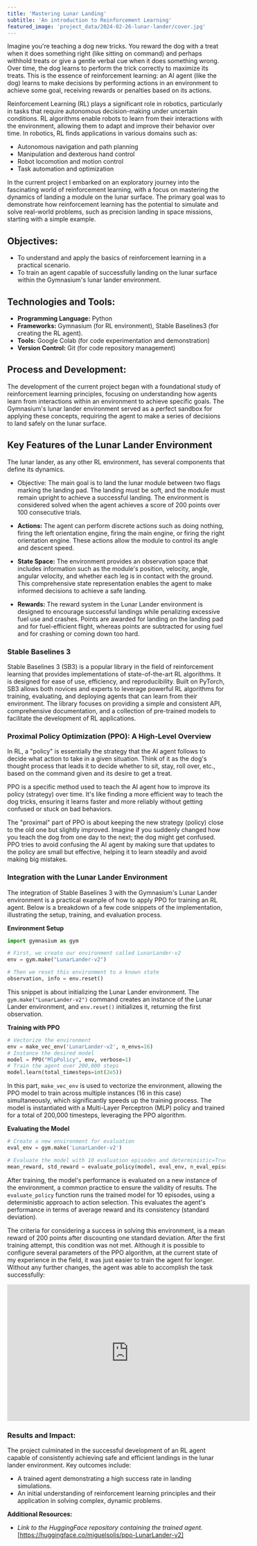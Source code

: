 ```yaml
---
title: 'Mastering Lunar Landing'
subtitle: 'An introduction to Reinforcement Learning'
featured_image: 'project_data/2024-02-26-lunar-lander/cover.jpg'
---
```


Imagine you're teaching a dog new tricks. You reward the dog with a treat when it does something right (like sitting on command) and perhaps withhold treats or give a gentle verbal cue when it does something wrong. Over time, the dog learns to perform the trick correctly to maximize its treats. This is the essence of reinforcement learning: an AI agent (like the dog) learns to make decisions by performing actions in an environment to achieve some goal, receiving rewards or penalties based on its actions.

Reinforcement Learning (RL) plays a significant role in robotics, particularly in tasks that require autonomous decision-making under uncertain conditions. RL algorithms enable robots to learn from their interactions with the environment, allowing them to adapt and improve their behavior over time. In robotics, RL finds applications in various domains such as:

- Autonomous navigation and path planning
- Manipulation and dexterous hand control
- Robot locomotion and motion control
- Task automation and optimization

In the current project I embarked on an exploratory journey into the fascinating world of reinforcement learning, with a focus on mastering the dynamics of landing a module on the lunar surface. The primary goal was to demonstrate how reinforcement learning has the potential to simulate and solve real-world problems, such as precision landing in space missions, starting with a simple example.

## Objectives:
- To understand and apply the basics of reinforcement learning in a practical scenario.
- To train an agent capable of successfully landing on the lunar surface within the Gymnasium's lunar lander environment.

## Technologies and Tools:
- **Programming Language:** Python
- **Frameworks:** Gymnasium (for RL environment), Stable Baselines3 (for creating the RL agent).
- **Tools:** Google Colab (for code experimentation and demonstration)
- **Version Control:** Git (for code repository management)

## Process and Development:
The development of the current project began with a foundational study of reinforcement learning principles, focusing on understanding how agents learn from interactions within an environment to achieve specific goals. The Gymnasium's lunar lander environment served as a perfect sandbox for applying these concepts, requiring the agent to make a series of decisions to land safely on the lunar surface.

## Key Features of the Lunar Lander Environment

The lunar lander, as any other RL environment, has several components that define its dynamics.

- Objective: The main goal is to land the lunar module between two flags marking the landing pad. The landing must be soft, and the module must remain upright to achieve a successful landing. The environment is considered solved when the agent achieves a score of 200 points over 100 consecutive trials.

- **Actions:** The agent can perform discrete actions such as doing nothing, firing the left orientation engine, firing the main engine, or firing the right orientation engine. These actions allow the module to control its angle and descent speed.

- **State Space:** The environment provides an observation space that includes information such as the module's position, velocity, angle, angular velocity, and whether each leg is in contact with the ground. This comprehensive state representation enables the agent to make informed decisions to achieve a safe landing.

- **Rewards:** The reward system in the Lunar Lander environment is designed to encourage successful landings while penalizing excessive fuel use and crashes. Points are awarded for landing on the landing pad and for fuel-efficient flight, whereas points are subtracted for using fuel and for crashing or coming down too hard.

### Stable Baselines 3

Stable Baselines 3 (SB3) is a popular library in the field of reinforcement learning that provides implementations of state-of-the-art RL algorithms. It is designed for ease of use, efficiency, and reproducibility. Built on PyTorch, SB3 allows both novices and experts to leverage powerful RL algorithms for training, evaluating, and deploying agents that can learn from their environment. The library focuses on providing a simple and consistent API, comprehensive documentation, and a collection of pre-trained models to facilitate the development of RL applications.

### Proximal Policy Optimization (PPO): A High-Level Overview

In RL, a "policy" is essentially the strategy that the AI agent follows to decide what action to take in a given situation. Think of it as the dog's thought process that leads it to decide whether to sit, stay, roll over, etc., based on the command given and its desire to get a treat.

PPO is a specific method used to teach the AI agent how to improve its policy (strategy) over time. It's like finding a more efficient way to teach the dog tricks, ensuring it learns faster and more reliably without getting confused or stuck on bad behaviors.

The "proximal" part of PPO is about keeping the new strategy (policy) close to the old one but slightly improved. Imagine if you suddenly changed how you teach the dog from one day to the next; the dog might get confused. PPO tries to avoid confusing the AI agent by making sure that updates to the policy are small but effective, helping it to learn steadily and avoid making big mistakes.

### Integration with the Lunar Lander Environment

The integration of Stable Baselines 3 with the Gymnasium's Lunar Lander environment is a practical example of how to apply PPO for training an RL agent. Below is a breakdown of a few code snippets of the implementation, illustrating the setup, training, and evaluation process.

**Environment Setup**

```python
import gymnasium as gym

# First, we create our environment called LunarLander-v2
env = gym.make("LunarLander-v2")

# Then we reset this environment to a known state
observation, info = env.reset()
```

This snippet is about initializing the Lunar Lander environment. The `gym.make("LunarLander-v2")` command creates an instance of the Lunar Lander environment, and `env.reset()` initializes it, returning the first observation.

**Training with PPO**

```python
# Vectorize the environment
env = make_vec_env('LunarLander-v2', n_envs=16)
# Instance the desired model
model = PPO("MlpPolicy", env, verbose=1)
# Train the agent over 200,000 steps
model.learn(total_timesteps=int(2e5))
```

In this part, `make_vec_env` is used to vectorize the environment, allowing the PPO model to train across multiple instances (16 in this case) simultaneously, which significantly speeds up the training process. The model is instantiated with a Multi-Layer Perceptron (MLP) policy and trained for a total of 200,000 timesteps, leveraging the PPO algorithm.

**Evaluating the Model**

```python
# Create a new environment for evaluation
eval_env = gym.make('LunarLander-v2')

# Evaluate the model with 10 evaluation episodes and deterministic=True
mean_reward, std_reward = evaluate_policy(model, eval_env, n_eval_episodes=10)
```

After training, the model's performance is evaluated on a new instance of the environment, a common practice to ensure the validity of results. The `evaluate_policy` function runs the trained model for 10 episodes, using a deterministic approach to action selection. This evaluates the agent's performance in terms of average reward and its consistency (standard deviation).

The criteria for considering a success in solving this environment, is a mean reward of 200 points after discounting one standard deviation. After the first training attempt, this condition was not met. Although it is possible to configure several parameters of the PPO algorithm, at the current state of my experience in the field, it was just easier to train the agent for longer. Without any further changes, the agent was able to accomplish the task successfully:

<iframe width="560" height="315" src="https://www.youtube.com/embed/ebK3ZIm31t4?si=zCAKrB_AcQr7cPJs" title="YouTube video player" frameborder="0" allow="accelerometer; autoplay; clipboard-write; encrypted-media; gyroscope; picture-in-picture; web-share" allowfullscreen></iframe>

### Results and Impact:
The project culminated in the successful development of an RL agent capable of consistently achieving safe and efficient landings in the lunar lander environment. Key outcomes include:

- A trained agent demonstrating a high success rate in landing simulations.
- An initial understanding of reinforcement learning principles and their application in solving complex, dynamic problems.

**Additional Resources:**
- *Link to the HuggingFace repository containing the trained agent.* [https://huggingface.co/miguelsolis/ppo-LunarLander-v2]